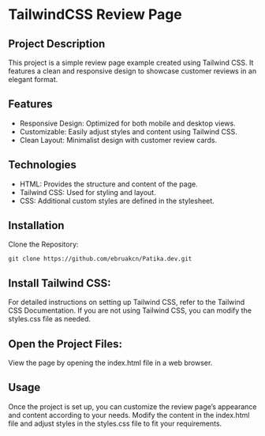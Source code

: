 # TailwindCSS Review Page
## Project Description
This project is a simple review page example created using Tailwind CSS. It features a clean and responsive design to showcase customer reviews in an elegant format.

## Features
<ul><li>Responsive Design: Optimized for both mobile and desktop views.</li>
<li>Customizable: Easily adjust styles and content using Tailwind CSS.</li>
<li>Clean Layout: Minimalist design with customer review cards.</li> </ul>

## Technologies
<ul> <li>HTML: Provides the structure and content of the page.</li>
<li>Tailwind CSS: Used for styling and layout.</li>
<li>CSS: Additional custom styles are defined in the stylesheet.</li></ul>

## Installation
Clone the Repository:
```<language>
git clone https://github.com/ebruakcn/Patika.dev.git
```


## Install Tailwind CSS:
For detailed instructions on setting up Tailwind CSS, refer to the Tailwind CSS Documentation. If you are not using Tailwind CSS, you can modify the styles.css file as needed.

## Open the Project Files:
View the page by opening the index.html file in a web browser.

## Usage
Once the project is set up, you can customize the review page’s appearance and content according to your needs. Modify the content in the index.html file and adjust styles in the styles.css file to fit your requirements.
